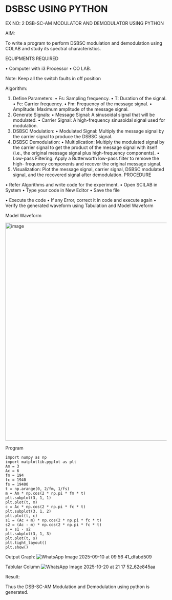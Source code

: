 # DSBSC USING PYTHON


EX NO: 2	DSB-SC-AM MODULATOR AND DEMODULATOR USING PYTHON

AIM:

To write a program to perform DSBSC modulation and demodulation using COLAB and study its spectral characteristics.

EQUIPMENTS REQUIRED

•	Computer with i3 Processor
•	CO LAB.

Note: Keep all the switch faults in off position

Algorithm:

1.	Define Parameters:
•	Fs: Sampling frequency.
•	T: Duration of the signal.
•	Fc: Carrier frequency.
•	Fm: Frequency of the message signal.
•	Amplitude: Maximum amplitude of the message signal.
2.	Generate Signals:
•	Message Signal: A sinusoidal signal that will be modulated.
•	Carrier Signal: A high-frequency sinusoidal signal used for modulation.
3.	DSBSC Modulation:
•	Modulated Signal: Multiply the message signal by the carrier signal to produce the DSBSC signal.
4.	DSBSC Demodulation:
•	Multiplication: Multiply the modulated signal by the carrier signal to get the product of the message signal with itself (i.e., the original message signal plus high-frequency components).
•	Low-pass Filtering: Apply a Butterworth low-pass filter to remove the high- frequency components and recover the original message signal.
5.	Visualization:
Plot the message signal, carrier signal, DSBSC modulated signal, and the recovered signal after demodulation.
PROCEDURE

•	Refer Algorithms and write code for the experiment.
•	Open SCILAB in System
•	Type your code in New Editor
•	Save the file
 
•	Execute the code
•	If any Error, correct it in code and execute again
•	Verify the generated waveform using Tabulation and Model Waveform

Model Waveform

<img width="703" height="679" alt="image" src="https://github.com/user-attachments/assets/bd22ca1a-4545-48f3-9e72-7a9a05b3809b" />

Program
```
import numpy as np
import matplotlib.pyplot as plt
Am = 3       
Ac = 6      
fm = 194    
fc = 1940    
fs = 19400   
t = np.arange(0, 2/fm, 1/fs)
m = Am * np.cos(2 * np.pi * fm * t)
plt.subplot(3, 1, 1)
plt.plot(t, m)
c = Ac * np.cos(2 * np.pi * fc * t)
plt.subplot(3, 1, 2)
plt.plot(t, c)
s1 = (Ac + m) * np.cos(2 * np.pi * fc * t)
s2 = (Ac - m) * np.cos(2 * np.pi * fc * t)
s = s1 - s2
plt.subplot(3, 1, 3)
plt.plot(t, s)
plt.tight_layout()
plt.show()
```

Output Graph:
![WhatsApp Image 2025-09-10 at 09 56 41_dfabd509](https://github.com/user-attachments/assets/6f32d458-1b0d-44dc-9832-1e2ad34e0ccf)

Tablular Column
![WhatsApp Image 2025-10-20 at 21 17 52_62e845aa](https://github.com/user-attachments/assets/a3f47004-e06c-43ec-8808-19a85662e66b)

Result:

Thus the DSB-SC-AM Modulation and Demodulation using python is generated.
